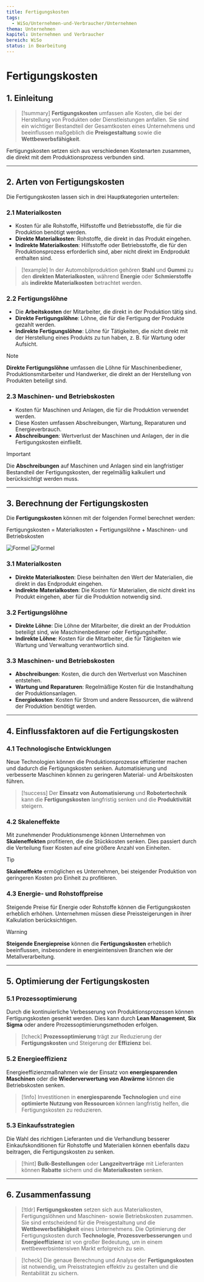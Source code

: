 ```yaml
---
title: Fertigungskosten
tags:
  - WiSo/Unternehmen-und-Verbraucher/Unternehmen
thema: Unternehmen
kapitel: Unternehmen und Verbraucher
bereich: WiSo
status: in Bearbeitung
---
```

# Fertigungskosten

## 1. Einleitung

> [!summary]
> **Fertigungskosten** umfassen alle Kosten, die bei der Herstellung von Produkten oder Dienstleistungen anfallen. Sie sind ein wichtiger Bestandteil der Gesamtkosten eines Unternehmens und beeinflussen maßgeblich die **Preisgestaltung** sowie die **Wettbewerbsfähigkeit**.

Fertigungskosten setzen sich aus verschiedenen Kostenarten zusammen, die direkt mit dem Produktionsprozess verbunden sind.

---

## 2. Arten von Fertigungskosten

Die Fertigungskosten lassen sich in drei Hauptkategorien unterteilen:

### 2.1 **Materialkosten**
- Kosten für alle Rohstoffe, Hilfsstoffe und Betriebsstoffe, die für die Produktion benötigt werden.
- **Direkte Materialkosten**: Rohstoffe, die direkt in das Produkt eingehen.
- **Indirekte Materialkosten**: Hilfsstoffe oder Betriebsstoffe, die für den Produktionsprozess erforderlich sind, aber nicht direkt im Endprodukt enthalten sind.

> [!example]
> In der Automobilproduktion gehören **Stahl** und **Gummi** zu den **direkten Materialkosten**, während **Energie** oder **Schmierstoffe** als **indirekte Materialkosten** betrachtet werden.

### 2.2 **Fertigungslöhne**
- Die **Arbeitskosten** der Mitarbeiter, die direkt in der Produktion tätig sind.
- **Direkte Fertigungslöhne**: Löhne, die für die Fertigung der Produkte gezahlt werden.
- **Indirekte Fertigungslöhne**: Löhne für Tätigkeiten, die nicht direkt mit der Herstellung eines Produkts zu tun haben, z. B. für Wartung oder Aufsicht.

> [!note]
> **Direkte Fertigungslöhne** umfassen die Löhne für Maschinenbediener, Produktionsmitarbeiter und Handwerker, die direkt an der Herstellung von Produkten beteiligt sind.

### 2.3 **Maschinen- und Betriebskosten**
- Kosten für Maschinen und Anlagen, die für die Produktion verwendet werden.
- Diese Kosten umfassen Abschreibungen, Wartung, Reparaturen und Energieverbrauch.
- **Abschreibungen**: Wertverlust der Maschinen und Anlagen, der in die Fertigungskosten einfließt.

> [!important]
> Die **Abschreibungen** auf Maschinen und Anlagen sind ein langfristiger Bestandteil der Fertigungskosten, der regelmäßig kalkuliert und berücksichtigt werden muss.

---

## 3. Berechnung der Fertigungskosten

Die **Fertigungskosten** können mit der folgenden Formel berechnet werden:

Fertigungskosten = Materialkosten + Fertigungslöhne + Maschinen- und Betriebskosten

![Formel](https://s3.eu-central-1.amazonaws.com/studysmarter-mediafiles/media/10770260/flashcard_images/image_LkLVX6l.png?X-Amz-Algorithm=AWS4-HMAC-SHA256&X-Amz-Credential=AKIA4OLDUDE42UZHAIET%2F20250402%2Feu-central-1%2Fs3%2Faws4_request&X-Amz-Date=20250402T062828Z&X-Amz-Expires=604800&X-Amz-SignedHeaders=host&X-Amz-Signature=06fcf4e1749eecf4353a52004abddd031675e1129e9513e95149ca9d69344142)
![Formel](https://s3.eu-central-1.amazonaws.com/studysmarter-mediafiles/media/10770260/flashcard_images/image_lH0JmBe.png?X-Amz-Algorithm=AWS4-HMAC-SHA256&X-Amz-Credential=AKIA4OLDUDE42UZHAIET%2F20250402%2Feu-central-1%2Fs3%2Faws4_request&X-Amz-Date=20250402T062828Z&X-Amz-Expires=604800&X-Amz-SignedHeaders=host&X-Amz-Signature=b3867e16f2bf3715d8e3003ab9e465d550d9237d75745346a1e988c3f21b7d01)

### 3.1 **Materialkosten**
- **Direkte Materialkosten**: Diese beinhalten den Wert der Materialien, die direkt in das Endprodukt eingehen.
- **Indirekte Materialkosten**: Die Kosten für Materialien, die nicht direkt ins Produkt eingehen, aber für die Produktion notwendig sind.

### 3.2 **Fertigungslöhne**
- **Direkte Löhne**: Die Löhne der Mitarbeiter, die direkt an der Produktion beteiligt sind, wie Maschinenbediener oder Fertigungshelfer.
- **Indirekte Löhne**: Kosten für die Mitarbeiter, die für Tätigkeiten wie Wartung und Verwaltung verantwortlich sind.

### 3.3 **Maschinen- und Betriebskosten**
- **Abschreibungen**: Kosten, die durch den Wertverlust von Maschinen entstehen.
- **Wartung und Reparaturen**: Regelmäßige Kosten für die Instandhaltung der Produktionsanlagen.
- **Energiekosten**: Kosten für Strom und andere Ressourcen, die während der Produktion benötigt werden.

---

## 4. Einflussfaktoren auf die Fertigungskosten

### 4.1 **Technologische Entwicklungen**
Neue Technologien können die Produktionsprozesse effizienter machen und dadurch die Fertigungskosten senken. Automatisierung und verbesserte Maschinen können zu geringeren Material- und Arbeitskosten führen.

> [!success]
> Der **Einsatz von Automatisierung** und **Robotertechnik** kann die **Fertigungskosten** langfristig senken und die **Produktivität** steigern.

### 4.2 **Skaleneffekte**
Mit zunehmender Produktionsmenge können Unternehmen von **Skaleneffekten** profitieren, die die Stückkosten senken. Dies passiert durch die Verteilung fixer Kosten auf eine größere Anzahl von Einheiten.

> [!tip]
> **Skaleneffekte** ermöglichen es Unternehmen, bei steigender Produktion von geringeren Kosten pro Einheit zu profitieren.

### 4.3 **Energie- und Rohstoffpreise**
Steigende Preise für Energie oder Rohstoffe können die Fertigungskosten erheblich erhöhen. Unternehmen müssen diese Preissteigerungen in ihrer Kalkulation berücksichtigen.

> [!warning]
> **Steigende Energiepreise** können die **Fertigungskosten** erheblich beeinflussen, insbesondere in energieintensiven Branchen wie der Metallverarbeitung.

---

## 5. Optimierung der Fertigungskosten

### 5.1 **Prozessoptimierung**
Durch die kontinuierliche Verbesserung von Produktionsprozessen können Fertigungskosten gesenkt werden. Dies kann durch **Lean Management**, **Six Sigma** oder andere Prozessoptimierungsmethoden erfolgen.

> [!check]
> **Prozessoptimierung** trägt zur Reduzierung der **Fertigungskosten** und Steigerung der **Effizienz** bei.

### 5.2 **Energieeffizienz**
Energieeffizienzmaßnahmen wie der Einsatz von **energiesparenden Maschinen** oder die **Wiederverwertung von Abwärme** können die Betriebskosten senken.

> [!info]
> Investitionen in **energiesparende Technologien** und eine **optimierte Nutzung von Ressourcen** können langfristig helfen, die Fertigungskosten zu reduzieren.

### 5.3 **Einkaufsstrategien**
Die Wahl des richtigen Lieferanten und die Verhandlung besserer Einkaufskonditionen für Rohstoffe und Materialien können ebenfalls dazu beitragen, die Fertigungskosten zu senken.

> [!hint]
> **Bulk-Bestellungen** oder **Langzeitverträge** mit Lieferanten können **Rabatte** sichern und die **Materialkosten** senken.

---

## 6. Zusammenfassung

> [!tldr]
> **Fertigungskosten** setzen sich aus Materialkosten, Fertigungslöhnen und Maschinen- sowie Betriebskosten zusammen. Sie sind entscheidend für die Preisgestaltung und die **Wettbewerbsfähigkeit** eines Unternehmens. Die Optimierung der Fertigungskosten durch **Technologie**, **Prozessverbesserungen** und **Energieeffizienz** ist von großer Bedeutung, um in einem wettbewerbsintensiven Markt erfolgreich zu sein.

> [!check]
> Die genaue Berechnung und Analyse der **Fertigungskosten** ist notwendig, um Preisstrategien effektiv zu gestalten und die Rentabilität zu sichern.

